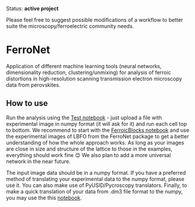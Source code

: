 Status: <b>active project</b>

Please feel free to suggest possible modifications of a workflow to better suite the microscopy/ferroelectric community needs.</p>

<h1>FerroNet</h1>
Application of different machine learning tools (neural networks, dimensionality reduction, clustering/unmixing) for analysis of ferroic distortions in high-resolution scanning transmission electron microscopy data from perovskites.</p>

## How to use
Run the analysis using the [Test notebook](https://colab.research.google.com/github/pycroscopy/AICrystallographer/blob/master/FerroNet/Test.ipynb) - just upload a file with experimental image in numpy format (it will ask for it) and run each cell top to bottom. We recommend to start with the [FerroicBlocks notebook](https://colab.research.google.com/github/pycroscopy/AICrystallographer/blob/master/FerroNet/FerroicBlocks.ipynb) and use the experimental images of LBFO from the FerroNet package to get a better understanding of how the whole approach works. As long as your images are close in size and structure of the lattice to those in the examples, everything should work fine 😊 We also plan to add a more universal network in the near future. 

The input image data should be in a numpy format. If you have a preferred method of translating your experimental data to the numpy format, please use it. You can also make use of PyUSID/Pycroscopy translators. Finally, to make a quick translation of your data from .dm3 file format to the numpy, you may use the this [notebook](https://colab.research.google.com/github/pycroscopy/AICrystallographer/blob/master/AtomNet/dm3-to-numpy-v2.ipynb).
